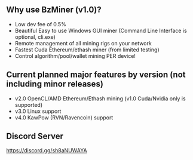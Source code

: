 ## Why use BzMiner (v1.0)?
- Low dev fee of 0.5%
- Beautiful Easy to use Windows GUI miner (Command Line Interface is optional, cli.exe)
- Remote management of all mining rigs on your network
- Fastest Cuda Ethereum/ethash miner (from limited testing)
- Control algorithm/pool/wallet mining PER device!

## Current planned major features by version (not including minor releases)
- v2.0 OpenCL/AMD Ethereum/Ethash mining (v1.0 Cuda/Nvidia only is supported)
- v3.0 Linux support
- v4.0 KawPow (RVN/Ravencoin) support

## Discord Server
https://discord.gg/sh8aNUWAYA
